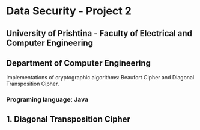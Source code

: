 # Data Security - Project 2
## University of Prishtina - Faculty of Electrical and Computer Engineering
## Department of Computer Engineering

Implementations of cryptographic algorithms: Beaufort Cipher and Diagonal Transposition Cipher.

### Programing language: Java

## 1. Diagonal Transposition Cipher


